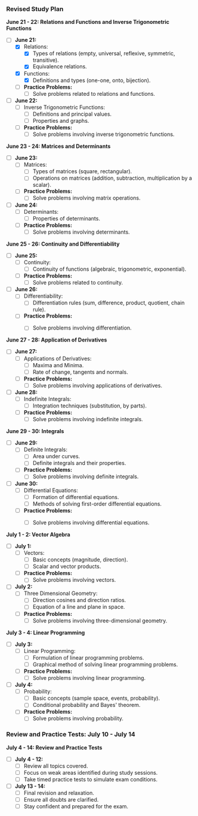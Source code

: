 ### Revised Study Plan

**June 21 - 22: Relations and Functions and Inverse Trigonometric Functions**
- [ ] **June 21:**
  - [x] Relations:
    - [x] Types of relations (empty, universal, reflexive, symmetric, transitive).
    - [x] Equivalence relations.
  - [x] Functions:
    - [x] Definitions and types (one-one, onto, bijection).
  - [ ] **Practice Problems:**
    - [ ] Solve problems related to relations and functions.

- [ ] **June 22:**
  - [ ] Inverse Trigonometric Functions:
    - [ ] Definitions and principal values.
    - [ ] Properties and graphs.
  - [ ] **Practice Problems:**
    - [ ] Solve problems involving inverse trigonometric functions.

**June 23 - 24: Matrices and Determinants**
- [ ] **June 23:**
  - [ ] Matrices:
    - [ ] Types of matrices (square, rectangular).
    - [ ] Operations on matrices (addition, subtraction, multiplication by a scalar).
  - [ ] **Practice Problems:**
    - [ ] Solve problems involving matrix operations.

- [ ] **June 24:**
  - [ ] Determinants:
    - [ ] Properties of determinants.
  - [ ] **Practice Problems:**
    - [ ] Solve problems involving determinants.

**June 25 - 26: Continuity and Differentiability**
- [ ] **June 25:**
  - [ ] Continuity:
    - [ ] Continuity of functions (algebraic, trigonometric, exponential).
  - [ ] **Practice Problems:**
    - [ ] Solve problems related to continuity.

- [ ] **June 26:**
  - [ ] Differentiability:
    - [ ] Differentiation rules (sum, difference, product, quotient, chain rule).
  - [ ] **Practice Problems:**
    - [ ] Solve problems involving differentiation.


**June 27 - 28: Application of Derivatives**
- [ ] **June 27:**
  - [ ] Applications of Derivatives:
    - [ ] Maxima and Minima.
    - [ ] Rate of change, tangents and normals.
  - [ ] **Practice Problems:**
    - [ ] Solve problems involving applications of derivatives.

- [ ] **June 28:**
  - [ ] Indefinite Integrals:
    - [ ] Integration techniques (substitution, by parts).
  - [ ] **Practice Problems:**
    - [ ] Solve problems involving indefinite integrals.

**June 29 - 30: Integrals**
- [ ] **June 29:**
  - [ ] Definite Integrals:
    - [ ] Area under curves.
    - [ ] Definite integrals and their properties.
  - [ ] **Practice Problems:**
    - [ ] Solve problems involving definite integrals.

- [ ] **June 30:**
  - [ ] Differential Equations:
    - [ ] Formation of differential equations.
    - [ ] Methods of solving first-order differential equations.
  - [ ] **Practice Problems:**
    - [ ] Solve problems involving differential equations.


**July 1 - 2: Vector Algebra**
- [ ] **July 1:**
  - [ ] Vectors:
    - [ ] Basic concepts (magnitude, direction).
    - [ ] Scalar and vector products.
  - [ ] **Practice Problems:**
    - [ ] Solve problems involving vectors.

- [ ] **July 2:**
  - [ ] Three Dimensional Geometry:
    - [ ] Direction cosines and direction ratios.
    - [ ] Equation of a line and plane in space.
  - [ ] **Practice Problems:**
    - [ ] Solve problems involving three-dimensional geometry.

**July 3 - 4: Linear Programming**
- [ ] **July 3:**
  - [ ] Linear Programming:
    - [ ] Formulation of linear programming problems.
    - [ ] Graphical method of solving linear programming problems.
  - [ ] **Practice Problems:**
    - [ ] Solve problems involving linear programming.

- [ ] **July 4:**
  - [ ] Probability:
    - [ ] Basic concepts (sample space, events, probability).
    - [ ] Conditional probability and Bayes' theorem.
  - [ ] **Practice Problems:**
    - [ ] Solve problems involving probability.

### Review and Practice Tests: July 10 - July 14

**July 4 - 14: Review and Practice Tests**
- [ ] **July 4 - 12:**
  - [ ] Review all topics covered.
  - [ ] Focus on weak areas identified during study sessions.
  - [ ] Take timed practice tests to simulate exam conditions.

- [ ] **July 13 - 14:**
  - [ ] Final revision and relaxation.
  - [ ] Ensure all doubts are clarified.
  - [ ] Stay confident and prepared for the exam.
